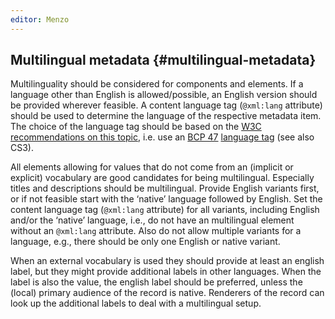 ```yaml
---
editor: Menzo
---
```


## Multilingual metadata {#multilingual-metadata}

Multilinguality should be considered for components and elements. If a language other than English is allowed/possible, an English version should be provided wherever feasible. A content language tag \(`@xml:lang` attribute\) should be used to determine the language of the respective metadata item. The choice of the language tag should be based on the [W3C recommendations on this topic](https://www.w3.org/International/questions/qa-choosing-language-tags), i.e. use an [BCP 47](https://tools.ietf.org/rfc/bcp/bcp47.txt) [language tag](https://tools.ietf.org/rfc/bcp/bcp47.txt) (see also CS3).

All elements allowing for values that do not come from an \(implicit or explicit\) vocabulary are good candidates for being multilingual. Especially titles and descriptions should be multilingual. Provide English variants first, or if not feasible start with the ‘native’ language followed by English. Set the content language tag \(`@xml:lang` attribute\) for all variants, including English and/or the ‘native’ language, i.e., do not have an multilingual element without an `@xml:lang` attribute. Also do not allow multiple variants for a language, e.g., there should be only one English or native variant.

When an external vocabulary is used they should provide at least an english label, but they might provide additional labels in other languages. When the label is also the value, the english label should be preferred, unless the \(local\) primary audience of the record is native. Renderers of the record can look up the additional labels to deal with a multilingual setup.

